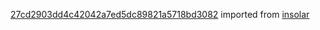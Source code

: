 [27cd2903dd4c42042a7ed5dc89821a5718bd3082](https://github.com/insolar/insolar/commit/27cd2903dd4c42042a7ed5dc89821a5718bd3082) imported from [insolar](https://github.com/insolar/insolar)
